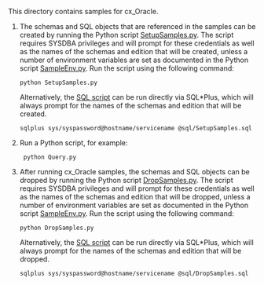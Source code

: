 This directory contains samples for cx_Oracle.

1. The schemas and SQL objects that are referenced in the samples can be
   created by running the Python script [SetupSamples.py][1]. The script
   requires SYSDBA privileges and will prompt for these credentials as well as
   the names of the schemas and edition that will be created, unless a number
   of environment variables are set as documented in the Python script
   [SampleEnv.py][2]. Run the script using the following command:

       python SetupSamples.py

   Alternatively, the [SQL script][3] can be run directly via SQL\*Plus, which
   will always prompt for the names of the schemas and edition that will be
   created.

       sqlplus sys/syspassword@hostname/servicename @sql/SetupSamples.sql

2. Run a Python script, for example:

        python Query.py

3. After running cx_Oracle samples, the schemas and SQL objects can be
   dropped by running the Python script [DropSamples.py][4]. The script
   requires SYSDBA privileges and will prompt for these credentials as well as
   the names of the schemas and edition that will be dropped, unless a number
   of environment variables are set as documented in the Python script
   [SampleEnv.py][2]. Run the script using the following command:

       python DropSamples.py

   Alternatively, the [SQL script][5] can be run directly via SQL\*Plus, which
   will always prompt for the names of the schemas and edition that will be
   dropped.

       sqlplus sys/syspassword@hostname/servicename @sql/DropSamples.sql

[1]: https://github.com/oracle/python-cx_Oracle/blob/master/samples/SetupSamples.py
[2]: https://github.com/oracle/python-cx_Oracle/blob/master/samples/SampleEnv.py
[3]: https://github.com/oracle/python-cx_Oracle/blob/master/samples/sql/SetupSamples.sql
[4]: https://github.com/oracle/python-cx_Oracle/blob/master/samples/DropSamples.py
[5]: https://github.com/oracle/python-cx_Oracle/blob/master/samples/sql/DropSamples.sql
